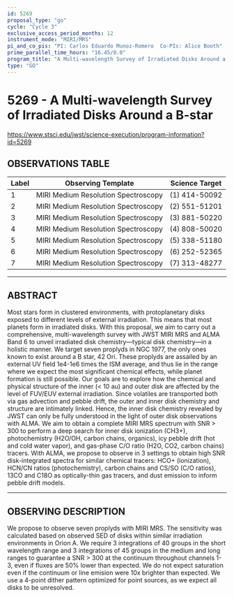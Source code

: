 ```yaml
---
id: 5269
proposal_type: "go"
cycle: "Cycle 3"
exclusive_access_period_months: 12
instrument_mode: "MIRI/MRS"
pi_and_co_pis: "PI: Carlos Eduardo Munoz-Romero  Co-PIs: Alice Booth"
prime_parallel_time_hours: "16.45/0.0"
program_title: "A Multi-wavelength Survey of Irradiated Disks Around a B-star"
type: "GO"
---
```

# 5269 - A Multi-wavelength Survey of Irradiated Disks Around a B-star
https://www.stsci.edu/jwst/science-execution/program-information?id=5269
## OBSERVATIONS TABLE
| Label | Observing Template              | Science Target  |
|-------|---------------------------------|-----------------|
| 1     | MIRI Medium Resolution Spectroscopy | (1) 414-50092   |
| 2     | MIRI Medium Resolution Spectroscopy | (2) 551-51201   |
| 3     | MIRI Medium Resolution Spectroscopy | (3) 881-50220   |
| 4     | MIRI Medium Resolution Spectroscopy | (4) 808-50020   |
| 5     | MIRI Medium Resolution Spectroscopy | (5) 338-51180   |
| 6     | MIRI Medium Resolution Spectroscopy | (6) 252-52365   |
| 7     | MIRI Medium Resolution Spectroscopy | (7) 313-48277   |

---

## ABSTRACT

Most stars form in clustered environments, with protoplanetary disks exposed to different levels of external irradiation. This means that most planets form in irradiated disks. With this proposal, we aim to carry out a comprehensive, multi-wavelength survey with JWST MIRI MRS and ALMA Band 6 to unveil irradiated disk chemistry—typical disk chemistry—in a holistic manner. We target seven proplyds in NGC 1977, the only ones known to exist around a B star, 42 Ori. These proplyds are assailed by an external UV field 1e4-1e6 times the ISM average, and thus lie in the range where we expect the most significant chemical effects, while planet formation is still possible. Our goals are to explore how the chemical and physical structure of the inner (< 10 au) and outer disk are affected by the level of FUV/EUV external irradiation. Since volatiles are transported both via gas advection and pebble drift, the outer and inner disk chemistry and structure are intimately linked. Hence, the inner disk chemistry revealed by JWST can only be fully understood in the light of outer disk observations with ALMA. We aim to obtain a complete MIRI MRS spectrum with SNR > 300 to perform a deep search for inner disk ionization (CH3+), photochemistry (H2O/OH, carbon chains, organics), icy pebble drift (hot and cold water vapor), and gas-phase C/O ratio (H2O, CO2, carbon chains) tracers. With ALMA, we propose to observe in 3 settings to obtain high SNR disk-integrated spectra for similar chemical tracers: HCO+ (ionization), HCN/CN ratios (photochemistry), carbon chains and CS/SO (C/O ratios), 13CO and C18O as optically-thin gas tracers, and dust emission to inform pebble drift models.

---

## OBSERVING DESCRIPTION

We propose to observe seven proplyds with MIRI MRS. The sensitivity was calculated based on observed SED of disks within similar irradiation environments in Orion A. We require 3 integrations of 40 groups in the short wavelength range and 3 integrations of 45 groups in the medium and long ranges to guarantee a SNR > 300 at the continuum throughout channels 1-3, even if fluxes are 50% lower than expected. We do not expect saturation even if the continuum or line emision were 10x brighter than expected. We use a 4-point dither pattern optimized for point sources, as we expect all disks to be unresolved.